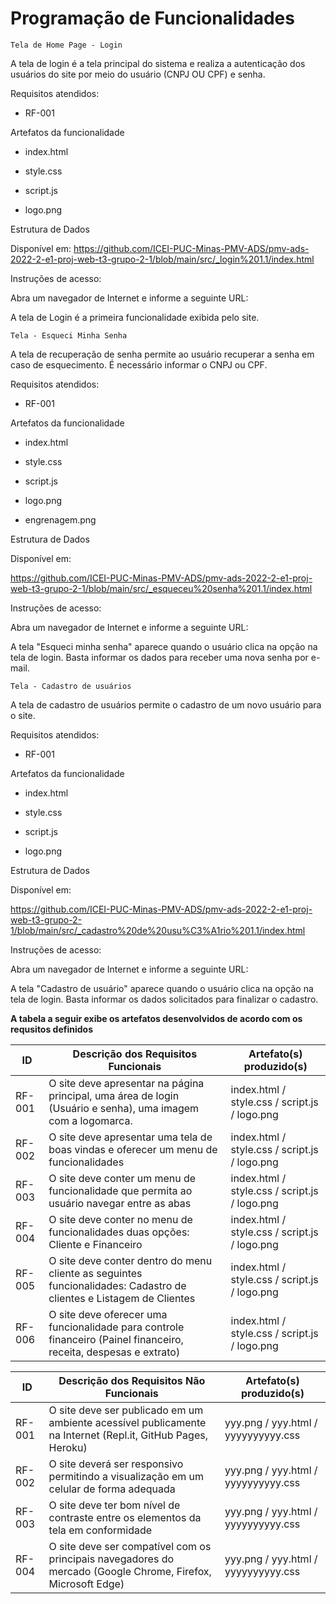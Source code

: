 # Programação de Funcionalidades

`Tela de Home Page - Login`

A tela de login é a tela principal do sistema e realiza a autenticação dos usuários do site por meio do usuário (CNPJ OU CPF) e senha.

Requisitos atendidos:

- RF-001

Artefatos da funcionalidade

- index.html

- style.css

- script.js

- logo.png

Estrutura de Dados

Disponível em:
https://github.com/ICEI-PUC-Minas-PMV-ADS/pmv-ads-2022-2-e1-proj-web-t3-grupo-2-1/blob/main/src/_login%201.1/index.html

Instruções de acesso:

Abra um navegador de Internet e informe a seguinte URL: 

A tela de Login é a primeira funcionalidade exibida pelo site.

`Tela - Esqueci Minha Senha`

A tela de recuperação de senha permite ao usuário recuperar a senha em caso de esquecimento. É necessário informar o CNPJ ou CPF.

Requisitos atendidos:

- RF-001

Artefatos da funcionalidade

- index.html

- style.css

- script.js

- logo.png
- engrenagem.png

Estrutura de Dados

Disponível em:

https://github.com/ICEI-PUC-Minas-PMV-ADS/pmv-ads-2022-2-e1-proj-web-t3-grupo-2-1/blob/main/src/_esqueceu%20senha%201.1/index.html

Instruções de acesso:

Abra um navegador de Internet e informe a seguinte URL: 

A tela "Esqueci minha senha" aparece quando o usuário clica na opção na tela de login. Basta informar os dados para receber uma nova senha por e-mail.

`Tela - Cadastro de usuários`

A tela de cadastro de usuários permite o cadastro de um novo usuário para o site. 

Requisitos atendidos:

- RF-001

Artefatos da funcionalidade

- index.html

- style.css

- script.js

- logo.png


Estrutura de Dados

Disponível em:

https://github.com/ICEI-PUC-Minas-PMV-ADS/pmv-ads-2022-2-e1-proj-web-t3-grupo-2-1/blob/main/src/_cadastro%20de%20usu%C3%A1rio%201.1/index.html

Instruções de acesso:

Abra um navegador de Internet e informe a seguinte URL: 

A tela "Cadastro de usuário" aparece quando o usuário clica na opção na tela de login. Basta informar os dados solicitados para finalizar o cadastro.


**A tabela a seguir exibe os artefatos desenvolvidos de acordo com os requsitos definidos**

|ID    | Descrição dos Requisitos Funcionais  | Artefato(s) produzido(s) |
|------|-----------------------------------------|----|
|RF-001| O site deve apresentar na página principal, uma área de login (Usuário e senha), uma imagem com a logomarca. | index.html / style.css / script.js /  logo.png|
|RF-002| O site deve apresentar uma tela de boas vindas e oferecer um menu de funcionalidades | index.html / style.css / script.js /  logo.png|
|RF-003| O site deve conter um menu de funcionalidade que permita ao usuário navegar entre as abas | index.html / style.css / script.js /  logo.png|
|RF-004| O site deve conter no menu de funcionalidades duas opções: Cliente e Financeiro	 | index.html / style.css / script.js /  logo.png|
|RF-005| O site deve conter dentro do menu cliente as seguintes funcionalidades: Cadastro de clientes e Listagem de Clientes | index.html / style.css / script.js /  logo.png| 
|RF-006| O site deve oferecer uma funcionalidade para controle financeiro (Painel financeiro, receita, despesas e extrato) | index.html / style.css / script.js /  logo.png| 


|ID    | Descrição dos Requisitos Não Funcionais  | Artefato(s) produzido(s) |
|------|-----------------------------------------|----|
|RF-001| O site deve ser publicado em um ambiente acessível publicamente na Internet (Repl.it, GitHub Pages, Heroku)	 |  yyy.png / yyy.html / yyyyyyyyyy.css |
|RF-002| O site deverá ser responsivo permitindo a visualização em um celular de forma adequada	 |  yyy.png / yyy.html / yyyyyyyyyy.css | yyyyyyyy.js| yyyyyyyy.yy|
|RF-003| O site deve ter bom nível de contraste entre os elementos da tela em conformidade	 |  yyy.png / yyy.html / yyyyyyyyyy.css | yyyyyyyy.js| yyyyyyyy.yy|
|RF-004| O site deve ser compatível com os principais navegadores do mercado (Google Chrome, Firefox, Microsoft Edge)	 |  yyy.png / yyy.html / yyyyyyyyyy.css | 

